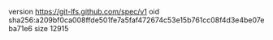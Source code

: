 version https://git-lfs.github.com/spec/v1
oid sha256:a209bf0ca008ffde501fe7a5faf472674c53e15b761cc08f4d3e4be07eba71e6
size 12915
